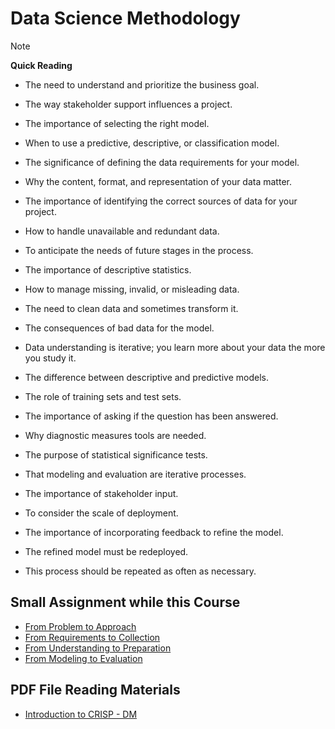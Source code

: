 # Data Science Methodology

> [!NOTE]
>  **Quick Reading**
>
> * The need to understand and prioritize the business goal.
> 
> * The way stakeholder support influences a project.
> 
> * The importance of selecting the right model.
> 
> * When to use a predictive, descriptive, or classification model.
>
> * The significance of defining the data requirements for your model.
>
> * Why the content, format, and representation of your data matter.
>
> * The importance of identifying the correct sources of data for your project.
> 
> * How to handle unavailable and redundant data.
> 
> * To anticipate the needs of future stages in the process.
> 
> * The importance of descriptive statistics.
> 
> * How to manage missing, invalid, or misleading data.
>
> * The need to clean data and sometimes transform it.
>
> * The consequences of bad data for the model.
>
> * Data understanding is iterative; you learn more about your data the more you study it.
>
> * The difference between descriptive and predictive models.
>
> * The role of training sets and test sets.
>
> * The importance of asking if the question has been answered.
>
> * Why diagnostic measures tools are needed.
>
> * The purpose of statistical significance tests.
>
> * That modeling and evaluation are iterative processes.
> 
> * The importance of stakeholder input.
>
> * To consider the scale of deployment.
>
> * The importance of incorporating feedback to refine the model.
>
> * The refined model must be redeployed.
>
> * This process should be repeated as often as necessary.


## Small Assignment while this Course
* [From Problem to Approach](https://github.com/shivamtomershiv/IBM-Data-Science-Professional-Certificate/blob/main/03%20Data%20Science%20Methodology/From%20Problem%20to%20Approach.ipynb)
* [From Requirements to Collection](https://github.com/shivamtomershiv/IBM-Data-Science-Professional-Certificate/blob/main/03%20Data%20Science%20Methodology/From%20Requirements%20to%20Collection.ipynb)
* [From Understanding to Preparation](https://github.com/shivamtomershiv/IBM-Data-Science-Professional-Certificate/blob/main/03%20Data%20Science%20Methodology/From%20Understanding%20to%20Preparation.ipynb)
* [From Modeling to Evaluation](https://github.com/shivamtomershiv/IBM-Data-Science-Professional-Certificate/blob/main/03%20Data%20Science%20Methodology/From_Modeling_to_Evaluation.ipynb)

## PDF File Reading Materials
* [Introduction to CRISP - DM](https://drive.google.com/file/d/1uPlBYBJMZS1A8AIflMiCTPHdjiCbnc_Z/view?usp=drivesdk)

